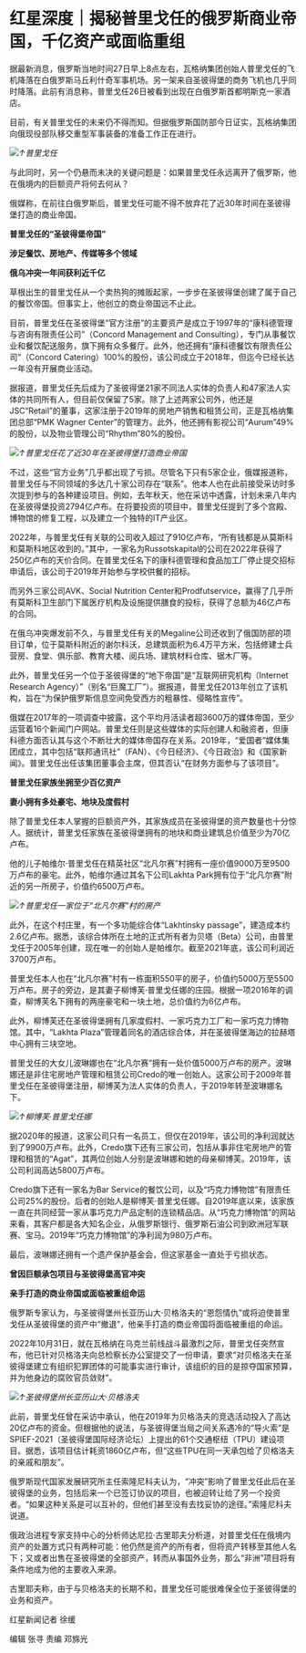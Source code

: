 

# 红星深度｜揭秘普里戈任的俄罗斯商业帝国，千亿资产或面临重组

据最新消息，俄罗斯当地时间27日早上8点左右，瓦格纳集团创始人普里戈任的飞机降落在白俄罗斯马丘利什奇军事机场。另一架来自圣彼得堡的商务飞机也几乎同时降落。此前有消息称，普里戈任26日被看到出现在白俄罗斯首都明斯克一家酒店。

目前，有关普里戈任的未来仍不得而知。但据俄罗斯国防部今日证实，瓦格纳集团向俄现役部队移交重型军事装备的准备工作正在进行。

![](https://inews.gtimg.com/om_bt/OXTTPtIemqMu5DVXBOj72-TG9RbcLcCI-5Gv2-y7qZw5YAA/1000)_↑普里戈任_

与此同时，另一个仍悬而未决的关键问题是：如果普里戈任永远离开了俄罗斯，他在俄境内的巨额资产将何去何从？

俄媒称，在前往白俄罗斯后，普里戈任可能不得不放弃花了近30年时间在圣彼得堡打造的商业帝国。

**普里戈任的“圣彼得堡帝国”**

**涉足餐饮、房地产、传媒等多个领域**

**俄乌冲突一年间获利近千亿**

草根出生的普里戈任从一个卖热狗的摊贩起家，一步步在圣彼得堡创建了属于自己的餐饮帝国。但事实上，他创立的商业帝国远不止此。

目前，普里戈任在圣彼得堡“官方注册”的主要资产是成立于1997年的“康科德管理与咨询有限责任公司”（Concord Management and
Consulting），专门从事餐饮业和餐饮配送服务，旗下拥有众多餐厅。此外，他还拥有“康科德餐饮有限责任公司”（Concord
Catering）100%的股份，该公司成立于2018年，但迄今已经长达一年没有开展商业活动。

据报道，普里戈任先后成为了圣彼得堡21家不同法人实体的负责人和47家法人实体的共同所有人，但目前仅保留了5家。除了上述两家公司外，他还是JSC“Retail”的董事，这家注册于2019年的房地产销售和租赁公司，正是瓦格纳集团总部“PMK
Wagner Center”的管理方。此外，他还拥有影视公司“Aurum”49%的股份，以及物业管理公司“Rhythm”80%的股份。

![](https://inews.gtimg.com/om_bt/OIPFo3i5qcSn7PtgxYlf3VrLLh6azfE04Go_gr2zr7v0AAA/1000)_↑普里戈任花了近30年在圣彼得堡打造商业帝国_

不过，这些“官方业务”几乎都出现了亏损。尽管名下只有5家企业，俄媒报道称，普里戈任与不同领域的多达几十家公司存在“联系”。他本人也在此前接受采访时多次提到参与的各种建设项目。例如，去年秋天，他在采访中透露，计划未来八年内在圣彼得堡投资2794亿卢布。在将要投资的项目中，普里戈任提到了多个宫殿、博物馆的修复工程，以及建立一个独特的IT产业区。

2022年，与普里戈任有关联的公司收入超过了910亿卢布，“所有钱都是从莫斯科和莫斯科地区收到的。”其中，一家名为Russotskapital的公司在2022年获得了250亿卢布的天价合同。在普里戈任名下的康科德管理和食品加工厂停止提交招标申请后，该公司于2019年开始参与学校供餐的招标。

而另外三家公司AVK、Social Nutrition
Center和Prodfutservice，赢得了几乎所有莫斯科卫生部门下属医疗机构及设施提供膳食的投标，获得了总额为46亿卢布的合同。

在俄乌冲突爆发前不久，与普里戈任有关的Megaline公司还收到了俄国防部的项目订单，位于莫斯科附近的谢尔科沃，总建筑面积为6.4万平方米，包括修建士兵营房、食堂、俱乐部、教育大楼、阅兵场、建筑材料仓库、锯木厂等。

此外，普里戈任另一个位于圣彼得堡的“地下帝国”是“互联网研究机构（Internet Research
Agency）”（别名“巨魔工厂”）。据报道，普里戈任2013年创立了该机构，旨在“为保护俄罗斯信息空间免受西方的粗暴性、侵略性宣传”。

俄媒在2017年的一项调查中披露，这个平均月活读者超3600万的媒体帝国，至少运营着16个新闻门户网站。普里戈任则是这些媒体的实际创建人和融资者，但康科德方面否认其与这个不断壮大的媒体帝国存在关系。2019年，“爱国者”媒体集团成立，其中包括“联邦通讯社”（FAN）、《今日经济》、《今日政治》和《国家新闻》。普里戈任出任该集团董事会主席，但其否认“在财务方面参与了该项目”。

**普里戈任家族坐拥至少百亿资产**

**妻小拥有多处豪宅、地块及度假村**

除了普里戈任本人掌握的巨额资产外，其家族成员在圣彼得堡的资产数量也十分惊人。据统计，普里戈任家族在圣彼得堡拥有的地块和商业建筑总价值至少为70亿卢布。

他的儿子帕维尔·普里戈任在精英社区“北凡尔赛”村拥有一座价值9000万至9500万卢布的豪宅。此外，帕维尔通过其名下公司Lakhta
Park拥有位于“北凡尔赛”附近的另一所房子，价值约6500万卢布。

![](https://inews.gtimg.com/om_bt/OtDZbDSLFHzAQwuHcPTdeaWGlt8cEl7IDEkCmxEWBkOVYAA/1000)_↑普里戈任一家位于“北凡尔赛”村的房产_

此外，在这个村庄里，有一个多功能综合体“Lakhtinsky
passage”，建造成本约2.6亿卢布。据悉，该综合体所在土地的正式所有者为贝塔（Beta）公司，由普里戈任于2005年创建，现在唯一的创始人是帕维尔。截至2021年底，该公司利润近3700万卢布。

普里戈任本人也在“北凡尔赛”村有一栋面积550平的房子，价值约5000万至5500万卢布。房子的旁边，是其妻子柳博芙·普里戈任娜的庄园。根据一项2016年的调查，柳博芙名下拥有的两座豪宅和一块土地，总价值约为6亿卢布。

此外，柳博芙还在圣彼得堡拥有几家度假村、一家巧克力工厂和一家巧克力博物馆。其中，“Lakhta
Plaza”管理着同名的酒店综合体，并在圣彼得堡海边的拉赫塔中心拥有三块空地。

普里戈任的大女儿波琳娜也在“北凡尔赛”拥有一处价值5000万卢布的房产。波琳娜还是非住宅房地产管理和租赁公司Credo的唯一创始人。这家公司于2009年普里戈任在圣彼得堡注册，柳博芙为法人实体的负责人，于2019年转至波琳娜名下。

![](https://inews.gtimg.com/om_bt/Oi8GXLnwzC7LLLCPCNGInNHjzTUYYDJH6w8iJzzrU4FdkAA/1000)_↑柳博芙·普里戈任娜_

据2020年的报道，这家公司只有一名员工，但仅在2019年，该公司的净利润就达到了9900万卢布。此外，Credo旗下还有三家公司，包括从事非住宅房地产的管理和租赁的“Agat”，其两位创始人分别是波琳娜和她的母亲柳博芙。2019年，该公司利润高达5800万卢布。

Credo旗下还有一家名为Bar
Service的餐饮公司，以及“巧克力博物馆”有限责任公司25%的股份。后者的创始人是柳博芙·普里戈任娜。自2019年底以来，该家族一直在共同经营一家从事巧克力产品定制的连锁精品店。从“巧克力博物馆”的网站来看，其客户都是各大知名企业，从俄罗斯银行、俄罗斯石油公司到欧洲冠军联赛、宝马。2019年“巧克力博物馆”的净利润为980万卢布。

最后，波琳娜还拥有一个遗产保护基金会，但这家基金一直处于亏损状态。

**曾因巨额承包项目与圣彼得堡高官冲突**

**亲手打造的商业帝国或面临被重组命运**

俄罗斯专家认为，与圣彼得堡州长亚历山大·贝格洛夫的“恩怨情仇”或将迫使普里戈任从圣彼得堡的资产中“撤退”，他亲手打造的商业帝国将面临被重组的命运。

2022年10月31日，就在瓦格纳在乌克兰前线战斗最激烈之际，普里戈任突然宣布，他已针对贝格洛夫向总检察长办公室提交了一份申请，要求“对贝格洛夫在圣彼得堡建立有组织犯罪团体的可能事实进行审计，该组织的目的是掠夺国家预算，并为他身边的腐败官员敛财”。

![](https://inews.gtimg.com/om_bt/OjhCRQZdNOJxaYZ6Ivtz55DDU2gyYIHwPZASP3CuTM9ygAA/1000)_↑圣彼得堡州长亚历山大·贝格洛夫_

此前，普里戈任曾在采访中承认，他在2019年为贝格洛夫的竞选活动投入了高达20亿卢布的资金。但根据他的说法，与圣彼得堡当局之间关系遇冷的“导火索”是SPIEF-2021（圣彼得堡国际经济论坛）上提出的61个交通枢纽（TPU）建设项目。据悉，该项目估计耗资1860亿卢布，但“这些TPU在同一天承包给了贝格洛夫的亲戚和朋友”。

俄罗斯现代国家发展研究所主任索隆尼科夫认为，“冲突”影响了普里戈任此后在圣彼得堡的业务，包括后来一个已签订协议的项目，也被迫转让给了另一个投资者。“如果这种关系是可以互补的，但他们甚至没有去找妥协的途径。”索隆尼科夫说道。

俄政治进程专家支持中心的分析师达尼拉·古里耶夫分析道，对普里戈任在俄境内资产的处置方式只有两种可能：他仍然是资产的所有者，但将资产转移至其他人名下；又或者出售在圣彼得堡的全部资产，转而从事国外业务，那么“非洲”项目将有条件地成为他的主要收入来源。

古里耶夫称，由于与贝格洛夫的长期不和，普里戈任可能很难保全位于圣彼得堡的业务和资产。

红星新闻记者 徐缓

编辑 张寻 责编 邓旆光

